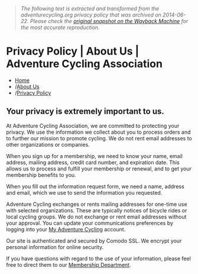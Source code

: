 > *The following text is extracted and transformed from the adventurecycling.org privacy policy that was archived on 2014-06-22. Please check the [original snapshot on the Wayback Machine](https://web.archive.org/web/20140622175507id_/http%3A//www.adventurecycling.org/about-us/privacy-policy) for the most accurate reproduction.*

# Privacy Policy | About Us | Adventure Cycling Association

  * [Home](https://web.archive.org/)
  * /[About Us](https://web.archive.org/about-us/)
  * /[Privacy Policy](https://web.archive.org/about-us/privacy-policy/)



## Your privacy is extremely important to us.

At Adventure Cycling Association, we are committed to protecting your privacy. We use the information we collect about you to process orders and to further our mission to promote cycling. We do not rent email addresses to other organizations or companies.

When you sign up for a membership, we need to know your name, email address, mailing address, credit card number, and expiration date. This allows us to process and fulfill your membership or renewal, and to get your membership benefits to you.

When you fill out the information request form, we need a name, address and email, which we use to send the information you requested.

Adventure Cycling exchanges or rents mailing addresses for one-time use with selected organizations. These are typically notices of bicycle rides or local cycling groups. We do not exchange or rent email addresses without your approval. You can update your communications preferences by logging into your [My Adventure Cycling](https://web.archive.org/membership/my-adventure-cycling/) account.

Our site is authenticated and secured by Comodo SSL. We encrypt your personal information for online security.

If you have questions with regard to the use of your information, please feel free to direct them to our [Membership Department](https://web.archive.org/membership/).
